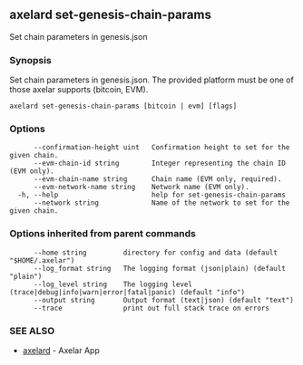 ## axelard set-genesis-chain-params

Set chain parameters in genesis.json

### Synopsis

Set chain parameters in genesis.json. The provided platform must be one of those axelar supports (bitcoin, EVM).

```
axelard set-genesis-chain-params [bitcoin | evm] [flags]
```

### Options

```
      --confirmation-height uint   Confirmation height to set for the given chain.
      --evm-chain-id string        Integer representing the chain ID (EVM only).
      --evm-chain-name string      Chain name (EVM only, required).
      --evm-network-name string    Network name (EVM only).
  -h, --help                       help for set-genesis-chain-params
      --network string             Name of the network to set for the given chain.
```

### Options inherited from parent commands

```
      --home string         directory for config and data (default "$HOME/.axelar")
      --log_format string   The logging format (json|plain) (default "plain")
      --log_level string    The logging level (trace|debug|info|warn|error|fatal|panic) (default "info")
      --output string       Output format (text|json) (default "text")
      --trace               print out full stack trace on errors
```

### SEE ALSO

- [axelard](axelard.md)	 - Axelar App
